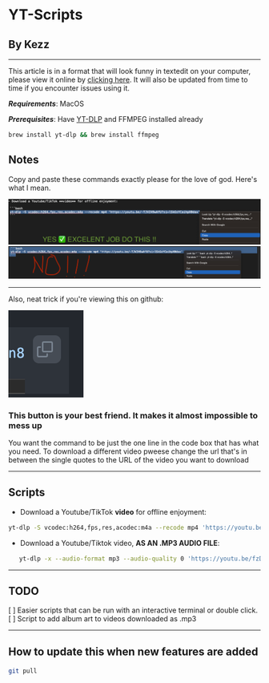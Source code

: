 # YT-Scripts

## By Kezz

---

This article is in a format that will look funny in textedit on your computer, please view it online by [clicking here](https://github.com/Kezzsim/yt-scripts). It will also be updated from time to time if you encounter issues using it.

***Requirements***:
MacOS

***Prerequisites***:
Have [YT-DLP](https://github.com/yt-dlp/yt-dlp) and FFMPEG installed already

```bash
brew install yt-dlp && brew install ffmpeg
```

## Notes

Copy and paste these commands exactly please for the love of god. Here's what I mean.

![YES DO THIS](images/yes.png)
![NO DON'T DO THIS](images/no.png)

---

Also, neat trick if you're viewing this on github:

![This button is your best friend](images/cool_button.png)

### This button is your best friend. It makes it almost impossible to mess up

You want the command to be just the one line in the code box that has what you need. To download a different video pweese change the url that's in between the single quotes to the URL of the video you want to download

---

## Scripts

- Download a Youtube/TikTok **video** for offline enjoyment:

 ```bash
 yt-dlp -S vcodec:h264,fps,res,acodec:m4a --recode mp4 'https://youtu.be/-TJVZ49wAfU?si=lSkGsYCaihpX0dax'
 ```

- Download a Youtube/Tiktok video, **AS AN .MP3 AUDIO FILE**:

 ```bash
    yt-dlp -x --audio-format mp3 --audio-quality 0 'https://youtu.be/fzDZrPZ8s5c?si=K8L2g2HVSn8lTnFx'
 ```

---

## TODO

 [ ] Easier scripts that can be run with an interactive terminal or double click.
 [ ] Script to add album art to videos downloaded as .mp3

---

## How to update this when new features are added

```bash
git pull
```
